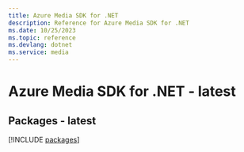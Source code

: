 ```yaml
---
title: Azure Media SDK for .NET
description: Reference for Azure Media SDK for .NET
ms.date: 10/25/2023
ms.topic: reference
ms.devlang: dotnet
ms.service: media
---
```

# Azure Media SDK for .NET - latest
## Packages - latest
[!INCLUDE [packages](media-index.md)]